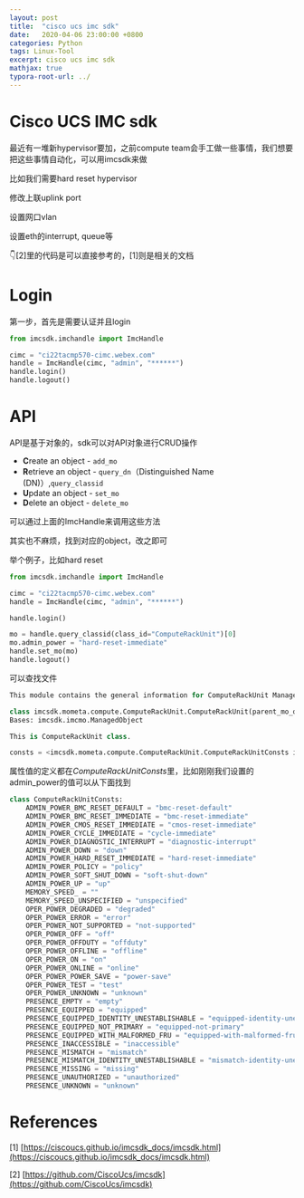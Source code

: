 ```yaml
---
layout: post
title:  "cisco ucs imc sdk"
date:   2020-04-06 23:00:00 +0800
categories: Python
tags: Linux-Tool
excerpt: cisco ucs imc sdk
mathjax: true
typora-root-url: ../
---
```


# Cisco UCS IMC sdk

最近有一堆新hypervisor要加，之前compute team会手工做一些事情，我们想要把这些事情自动化，可以用imcsdk来做

比如我们需要hard reset hypervisor

修改上联uplink port

设置网口vlan

设置eth的interrupt, queue等

👇[2]里的代码是可以直接参考的，[1]则是相关的文档

# Login

第一步，首先是需要认证并且login

```python
from imcsdk.imchandle import ImcHandle

cimc = "ci22tacmp570-cimc.webex.com"
handle = ImcHandle(cimc, "admin", "******")
handle.login()
handle.logout()
```

# API

API是基于对象的，sdk可以对API对象进行CRUD操作

- **C**reate an object - `add_mo`
- **R**etrieve an object - `query_dn`（Distinguished Name (DN)）,`query_classid`
- **U**pdate an object - `set_mo`
- **D**elete an object - `delete_mo`

可以通过上面的ImcHandle来调用这些方法

其实也不麻烦，找到对应的object，改之即可

举个例子，比如hard reset

```python
from imcsdk.imchandle import ImcHandle

cimc = "ci22tacmp570-cimc.webex.com"
handle = ImcHandle(cimc, "admin", "******")

handle.login()

mo = handle.query_classid(class_id="ComputeRackUnit")[0]
mo.admin_power = "hard-reset-immediate"
handle.set_mo(mo)
handle.logout()
```

可以查找文件

```python
This module contains the general information for ComputeRackUnit ManagedObject.

class imcsdk.mometa.compute.ComputeRackUnit.ComputeRackUnit(parent_mo_or_dn, server_id, **kwargs)[source]
Bases: imcsdk.imcmo.ManagedObject

This is ComputeRackUnit class.

consts = <imcsdk.mometa.compute.ComputeRackUnit.ComputeRackUnitConsts instance>
```

属性值的定义都在*ComputeRackUnitConsts*里，比如刚刚我们设置的admin_power的值可以从下面找到

```python
class ComputeRackUnitConsts:
    ADMIN_POWER_BMC_RESET_DEFAULT = "bmc-reset-default"
    ADMIN_POWER_BMC_RESET_IMMEDIATE = "bmc-reset-immediate"
    ADMIN_POWER_CMOS_RESET_IMMEDIATE = "cmos-reset-immediate"
    ADMIN_POWER_CYCLE_IMMEDIATE = "cycle-immediate"
    ADMIN_POWER_DIAGNOSTIC_INTERRUPT = "diagnostic-interrupt"
    ADMIN_POWER_DOWN = "down"
    ADMIN_POWER_HARD_RESET_IMMEDIATE = "hard-reset-immediate"
    ADMIN_POWER_POLICY = "policy"
    ADMIN_POWER_SOFT_SHUT_DOWN = "soft-shut-down"
    ADMIN_POWER_UP = "up"
    MEMORY_SPEED_ = ""
    MEMORY_SPEED_UNSPECIFIED = "unspecified"
    OPER_POWER_DEGRADED = "degraded"
    OPER_POWER_ERROR = "error"
    OPER_POWER_NOT_SUPPORTED = "not-supported"
    OPER_POWER_OFF = "off"
    OPER_POWER_OFFDUTY = "offduty"
    OPER_POWER_OFFLINE = "offline"
    OPER_POWER_ON = "on"
    OPER_POWER_ONLINE = "online"
    OPER_POWER_POWER_SAVE = "power-save"
    OPER_POWER_TEST = "test"
    OPER_POWER_UNKNOWN = "unknown"
    PRESENCE_EMPTY = "empty"
    PRESENCE_EQUIPPED = "equipped"
    PRESENCE_EQUIPPED_IDENTITY_UNESTABLISHABLE = "equipped-identity-unestablishable"
    PRESENCE_EQUIPPED_NOT_PRIMARY = "equipped-not-primary"
    PRESENCE_EQUIPPED_WITH_MALFORMED_FRU = "equipped-with-malformed-fru"
    PRESENCE_INACCESSIBLE = "inaccessible"
    PRESENCE_MISMATCH = "mismatch"
    PRESENCE_MISMATCH_IDENTITY_UNESTABLISHABLE = "mismatch-identity-unestablishable"
    PRESENCE_MISSING = "missing"
    PRESENCE_UNAUTHORIZED = "unauthorized"
    PRESENCE_UNKNOWN = "unknown"
```

# References

[1] [https://ciscoucs.github.io/imcsdk_docs/imcsdk.html](https://ciscoucs.github.io/imcsdk_docs/imcsdk.html)

[2] [https://github.com/CiscoUcs/imcsdk](https://github.com/CiscoUcs/imcsdk)


